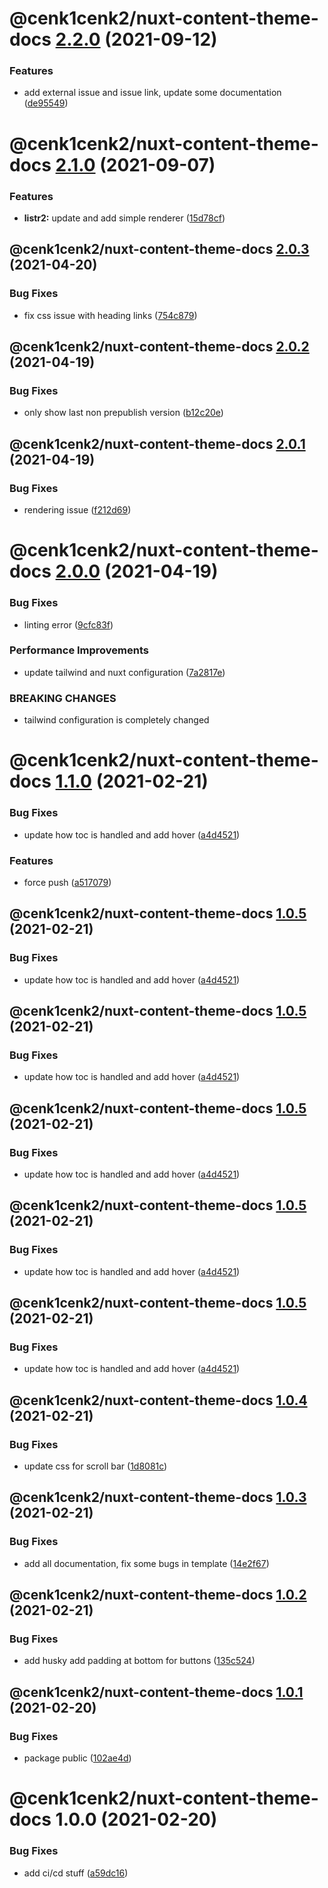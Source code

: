 # @cenk1cenk2/nuxt-content-theme-docs [2.2.0](https://github.com/cenk1cenk2/nuxt-docs/compare/@cenk1cenk2/nuxt-content-theme-docs@2.1.0...@cenk1cenk2/nuxt-content-theme-docs@2.2.0) (2021-09-12)

### Features

- add external issue and issue link, update some documentation ([de95549](https://github.com/cenk1cenk2/nuxt-docs/commit/de955491bed99eb32c3ab228dcc6187a6ae083ca))

# @cenk1cenk2/nuxt-content-theme-docs [2.1.0](https://github.com/cenk1cenk2/nuxt-docs/compare/@cenk1cenk2/nuxt-content-theme-docs@2.0.3...@cenk1cenk2/nuxt-content-theme-docs@2.1.0) (2021-09-07)

### Features

- **listr2:** update and add simple renderer ([15d78cf](https://github.com/cenk1cenk2/nuxt-docs/commit/15d78cff576bfe8225551e6ab5759918a21caee5))

## @cenk1cenk2/nuxt-content-theme-docs [2.0.3](https://github.com/cenk1cenk2/nuxt-docs/compare/@cenk1cenk2/nuxt-content-theme-docs@2.0.2...@cenk1cenk2/nuxt-content-theme-docs@2.0.3) (2021-04-20)

### Bug Fixes

- fix css issue with heading links ([754c879](https://github.com/cenk1cenk2/nuxt-docs/commit/754c8797bf34634193c736faf857095b113c9f67))

## @cenk1cenk2/nuxt-content-theme-docs [2.0.2](https://github.com/cenk1cenk2/nuxt-docs/compare/@cenk1cenk2/nuxt-content-theme-docs@2.0.1...@cenk1cenk2/nuxt-content-theme-docs@2.0.2) (2021-04-19)

### Bug Fixes

- only show last non prepublish version ([b12c20e](https://github.com/cenk1cenk2/nuxt-docs/commit/b12c20e401ee785749eb84b1500dbb221d9806bc))

## @cenk1cenk2/nuxt-content-theme-docs [2.0.1](https://github.com/cenk1cenk2/nuxt-docs/compare/@cenk1cenk2/nuxt-content-theme-docs@2.0.0...@cenk1cenk2/nuxt-content-theme-docs@2.0.1) (2021-04-19)

### Bug Fixes

- rendering issue ([f212d69](https://github.com/cenk1cenk2/nuxt-docs/commit/f212d69ea2a9b3391306bce6483ddec262023cf8))

# @cenk1cenk2/nuxt-content-theme-docs [2.0.0](https://github.com/cenk1cenk2/nuxt-docs/compare/@cenk1cenk2/nuxt-content-theme-docs@1.1.0...@cenk1cenk2/nuxt-content-theme-docs@2.0.0) (2021-04-19)

### Bug Fixes

- linting error ([9cfc83f](https://github.com/cenk1cenk2/nuxt-docs/commit/9cfc83f064234b62e675e135fdc448c347885015))

### Performance Improvements

- update tailwind and nuxt configuration ([7a2817e](https://github.com/cenk1cenk2/nuxt-docs/commit/7a2817e57915f56340183484e1f9efe681b95660))

### BREAKING CHANGES

- tailwind configuration is completely changed

# @cenk1cenk2/nuxt-content-theme-docs [1.1.0](https://github.com/cenk1cenk2/nuxt-docs/compare/@cenk1cenk2/nuxt-content-theme-docs@1.0.4...@cenk1cenk2/nuxt-content-theme-docs@1.1.0) (2021-02-21)

### Bug Fixes

- update how toc is handled and add hover ([a4d4521](https://github.com/cenk1cenk2/nuxt-docs/commit/a4d45219b198e6a21fdfd40dd2753dbc09feb1ba))

### Features

- force push ([a517079](https://github.com/cenk1cenk2/nuxt-docs/commit/a5170797255d5bca44cca4a922e85c5c4f75b915))

## @cenk1cenk2/nuxt-content-theme-docs [1.0.5](https://github.com/cenk1cenk2/nuxt-docs/compare/@cenk1cenk2/nuxt-content-theme-docs@1.0.4...@cenk1cenk2/nuxt-content-theme-docs@1.0.5) (2021-02-21)

### Bug Fixes

- update how toc is handled and add hover ([a4d4521](https://github.com/cenk1cenk2/nuxt-docs/commit/a4d45219b198e6a21fdfd40dd2753dbc09feb1ba))

## @cenk1cenk2/nuxt-content-theme-docs [1.0.5](https://github.com/cenk1cenk2/nuxt-docs/compare/@cenk1cenk2/nuxt-content-theme-docs@1.0.4...@cenk1cenk2/nuxt-content-theme-docs@1.0.5) (2021-02-21)

### Bug Fixes

- update how toc is handled and add hover ([a4d4521](https://github.com/cenk1cenk2/nuxt-docs/commit/a4d45219b198e6a21fdfd40dd2753dbc09feb1ba))

## @cenk1cenk2/nuxt-content-theme-docs [1.0.5](https://github.com/cenk1cenk2/nuxt-docs/compare/@cenk1cenk2/nuxt-content-theme-docs@1.0.4...@cenk1cenk2/nuxt-content-theme-docs@1.0.5) (2021-02-21)

### Bug Fixes

- update how toc is handled and add hover ([a4d4521](https://github.com/cenk1cenk2/nuxt-docs/commit/a4d45219b198e6a21fdfd40dd2753dbc09feb1ba))

## @cenk1cenk2/nuxt-content-theme-docs [1.0.5](https://github.com/cenk1cenk2/nuxt-docs/compare/@cenk1cenk2/nuxt-content-theme-docs@1.0.4...@cenk1cenk2/nuxt-content-theme-docs@1.0.5) (2021-02-21)

### Bug Fixes

- update how toc is handled and add hover ([a4d4521](https://github.com/cenk1cenk2/nuxt-docs/commit/a4d45219b198e6a21fdfd40dd2753dbc09feb1ba))

## @cenk1cenk2/nuxt-content-theme-docs [1.0.5](https://github.com/cenk1cenk2/nuxt-docs/compare/@cenk1cenk2/nuxt-content-theme-docs@1.0.4...@cenk1cenk2/nuxt-content-theme-docs@1.0.5) (2021-02-21)

### Bug Fixes

- update how toc is handled and add hover ([a4d4521](https://github.com/cenk1cenk2/nuxt-docs/commit/a4d45219b198e6a21fdfd40dd2753dbc09feb1ba))

## @cenk1cenk2/nuxt-content-theme-docs [1.0.4](https://github.com/cenk1cenk2/nuxt-docs/compare/@cenk1cenk2/nuxt-content-theme-docs@1.0.3...@cenk1cenk2/nuxt-content-theme-docs@1.0.4) (2021-02-21)

### Bug Fixes

- update css for scroll bar ([1d8081c](https://github.com/cenk1cenk2/nuxt-docs/commit/1d8081c25419423db935affd7c66e8f29457fe7b))

## @cenk1cenk2/nuxt-content-theme-docs [1.0.3](https://github.com/cenk1cenk2/nuxt-docs/compare/@cenk1cenk2/nuxt-content-theme-docs@1.0.2...@cenk1cenk2/nuxt-content-theme-docs@1.0.3) (2021-02-21)

### Bug Fixes

- add all documentation, fix some bugs in template ([14e2f67](https://github.com/cenk1cenk2/nuxt-docs/commit/14e2f67b42a58312bf4af11be9437837e176cf18))

## @cenk1cenk2/nuxt-content-theme-docs [1.0.2](https://github.com/cenk1cenk2/nuxt-docs/compare/@cenk1cenk2/nuxt-content-theme-docs@1.0.1...@cenk1cenk2/nuxt-content-theme-docs@1.0.2) (2021-02-21)

### Bug Fixes

- add husky add padding at bottom for buttons ([135c524](https://github.com/cenk1cenk2/nuxt-docs/commit/135c524329558c8a84928e498b98591f092bf54a))

## @cenk1cenk2/nuxt-content-theme-docs [1.0.1](https://github.com/cenk1cenk2/nuxt-docs/compare/@cenk1cenk2/nuxt-content-theme-docs@1.0.0...@cenk1cenk2/nuxt-content-theme-docs@1.0.1) (2021-02-20)

### Bug Fixes

- package public ([102ae4d](https://github.com/cenk1cenk2/nuxt-docs/commit/102ae4dfd9c71fb4e5265a53299e65677e101d73))

# @cenk1cenk2/nuxt-content-theme-docs 1.0.0 (2021-02-20)

### Bug Fixes

- add ci/cd stuff ([a59dc16](https://github.com/cenk1cenk2/nuxt-docs/commit/a59dc16796252e29025b13cdad361108f86acb08))
